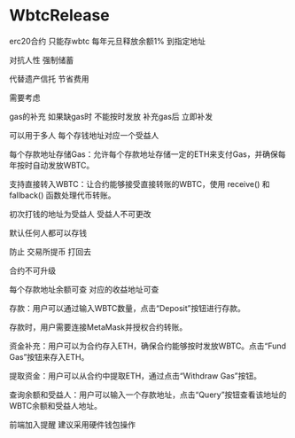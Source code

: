 # WbtcRelease


erc20合约 只能存wbtc  每年元旦释放余额1% 到指定地址

对抗人性 强制储蓄

代替遗产信托 节省费用


需要考虑

gas的补充
如果缺gas时 不能按时发放
补充gas后 立即补发

可以用于多人
每个存钱地址对应一个受益人

每个存款地址存储Gas：允许每个存款地址存储一定的ETH来支付Gas，并确保每年按时自动发放WBTC。

支持直接转入WBTC：让合约能够接受直接转账的WBTC，使用 receive() 和 fallback() 函数处理代币转账。

初次打钱的地址为受益人 受益人不可更改

默认任何人都可以存钱 

防止 交易所提币 打回去

合约不可升级

每个存款地址余额可查 对应的收益地址可查

存款：用户可以通过输入WBTC数量，点击“Deposit”按钮进行存款。

存款时，用户需要连接MetaMask并授权合约转账。

资金补充：用户可以为合约存入ETH，确保合约能够按时发放WBTC。点击“Fund Gas”按钮来存入ETH。

提取资金：用户可以从合约中提取ETH，通过点击“Withdraw Gas”按钮。

查询余额和受益人：用户可以输入一个存款地址，点击“Query”按钮查看该地址的WBTC余额和受益人地址。

前端加入提醒 建议采用硬件钱包操作

